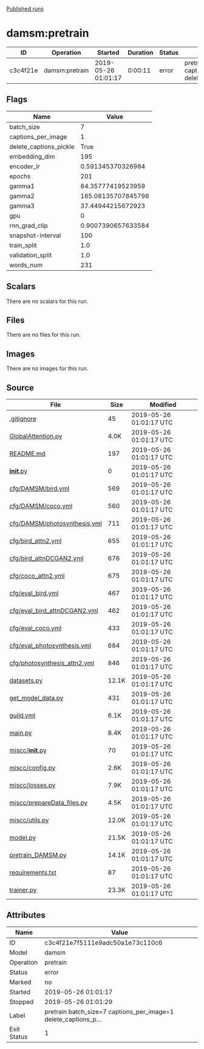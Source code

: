 
[Published runs](../README.md)




# damsm:pretrain



| ID                | Operation         | Started           | Duration                     | Status           | Label           |
| --                | ---------         | ---------         | --------                     | ------           | -----           |
| c3c4f21e | damsm:pretrain | 2019-05-26 01:01:17 | 0:00:11 | error | pretrain batch_size=7 captions_per_image=1 delete_captions_p… |



## Flags

| Name | Value |
| ---- | ----- |
| batch_size | 7 |
| captions_per_image | 1 |
| delete_captions_pickle | True |
| embedding_dim | 195 |
| encoder_lr | 0.591345370326984 |
| epochs | 201 |
| gamma1 | 84.35777419523959 |
| gamma2 | 165.08135707845798 |
| gamma3 | 37.44944215672923 |
| gpu | 0 |
| rnn_grad_clip | 0.9007390657633584 |
| snapshot-interval | 100 |
| train_split | 1.0 |
| validation_split | 1.0 |
| words_num | 231 |





## Scalars

There are no scalars for this run.



## Files

There are no files for this run.



## Images

There are no images for this run.



## Source

| File | Size | Modified |
| ---- | ---- | -------- |
| [.gitignore](.guild/source/.gitignore) | 45 | 2019-05-26 01:01:17 UTC |
| [GlobalAttention.py](.guild/source/GlobalAttention.py) | 4.0K | 2019-05-26 01:01:17 UTC |
| [README.md](.guild/source/README.md) | 197 | 2019-05-26 01:01:17 UTC |
| [__init__.py](.guild/source/__init__.py) | 0 | 2019-05-26 01:01:17 UTC |
| [cfg/DAMSM/bird.yml](.guild/source/cfg/DAMSM/bird.yml) | 569 | 2019-05-26 01:01:17 UTC |
| [cfg/DAMSM/coco.yml](.guild/source/cfg/DAMSM/coco.yml) | 560 | 2019-05-26 01:01:17 UTC |
| [cfg/DAMSM/photosynthesis.yml](.guild/source/cfg/DAMSM/photosynthesis.yml) | 711 | 2019-05-26 01:01:17 UTC |
| [cfg/bird_attn2.yml](.guild/source/cfg/bird_attn2.yml) | 655 | 2019-05-26 01:01:17 UTC |
| [cfg/bird_attnDCGAN2.yml](.guild/source/cfg/bird_attnDCGAN2.yml) | 678 | 2019-05-26 01:01:17 UTC |
| [cfg/coco_attn2.yml](.guild/source/cfg/coco_attn2.yml) | 675 | 2019-05-26 01:01:17 UTC |
| [cfg/eval_bird.yml](.guild/source/cfg/eval_bird.yml) | 467 | 2019-05-26 01:01:17 UTC |
| [cfg/eval_bird_attnDCGAN2.yml](.guild/source/cfg/eval_bird_attnDCGAN2.yml) | 462 | 2019-05-26 01:01:17 UTC |
| [cfg/eval_coco.yml](.guild/source/cfg/eval_coco.yml) | 433 | 2019-05-26 01:01:17 UTC |
| [cfg/eval_photosynthesis.yml](.guild/source/cfg/eval_photosynthesis.yml) | 684 | 2019-05-26 01:01:17 UTC |
| [cfg/photosynthesis_attn2.yml](.guild/source/cfg/photosynthesis_attn2.yml) | 846 | 2019-05-26 01:01:17 UTC |
| [datasets.py](.guild/source/datasets.py) | 12.1K | 2019-05-26 01:01:17 UTC |
| [get_model_data.py](.guild/source/get_model_data.py) | 431 | 2019-05-26 01:01:17 UTC |
| [guild.yml](.guild/source/guild.yml) | 6.1K | 2019-05-26 01:01:17 UTC |
| [main.py](.guild/source/main.py) | 8.4K | 2019-05-26 01:01:17 UTC |
| [miscc/__init__.py](.guild/source/miscc/__init__.py) | 70 | 2019-05-26 01:01:17 UTC |
| [miscc/config.py](.guild/source/miscc/config.py) | 2.6K | 2019-05-26 01:01:17 UTC |
| [miscc/losses.py](.guild/source/miscc/losses.py) | 7.9K | 2019-05-26 01:01:17 UTC |
| [miscc/prepareData_files.py](.guild/source/miscc/prepareData_files.py) | 4.5K | 2019-05-26 01:01:17 UTC |
| [miscc/utils.py](.guild/source/miscc/utils.py) | 12.0K | 2019-05-26 01:01:17 UTC |
| [model.py](.guild/source/model.py) | 21.5K | 2019-05-26 01:01:17 UTC |
| [pretrain_DAMSM.py](.guild/source/pretrain_DAMSM.py) | 14.1K | 2019-05-26 01:01:17 UTC |
| [requirements.txt](.guild/source/requirements.txt) | 87 | 2019-05-26 01:01:17 UTC |
| [trainer.py](.guild/source/trainer.py) | 23.3K | 2019-05-26 01:01:17 UTC |





## Attributes

| Name        | Value                 |
| -           | -                     |
| ID          | c3c4f21e7f5111e9adc50a1e73c110c6          |
| Model       | damsm       |
| Operation   | pretrain     |
| Status      | error      |
| Marked      | no      |
| Started     | 2019-05-26 01:01:17     |
| Stopped     | 2019-05-26 01:01:29     |
| Label       | pretrain batch_size=7 captions_per_image=1 delete_captions_p…       |
| Exit Status | 1 |





